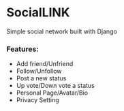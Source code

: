 # SocialLINK
Simple social network built with Django

### Features:
- Add friend/Unfriend
- Follow/Unfollow
- Post a new status
- Up vote/Down vote a status
- Personal Page/Avatar/Bio
- Privacy Setting
